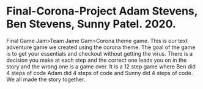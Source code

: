 # Final-Corona-Project Adam Stevens, Ben Stevens, Sunny Patel. 2020.
Final Game Jam>Team Jame Gam>Corona theme game.
This is our text adventure game we created using the corona theme. The goal of the game is to get your essentials and checkout without getting the virus. There is a decision you make at each step and the correct one leads you on in the story and the wrong one is a game over. It is a 12 step game where Ben did 4 steps of code Adam did 4 steps of code and Sunny did 4 steps of code. We all made the story together.
